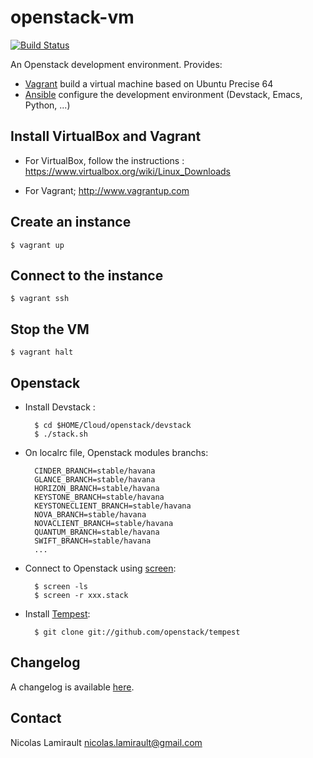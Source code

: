 openstack-vm
============

[![Build Status](https://travis-ci.org/nlamirault/openstack-vm.png)](https://travis-ci.org/nlamirault/openstack-vm)


An Openstack development environment. Provides:
* [Vagrant](http://www.vagrantup.com/) build a virtual machine based on Ubuntu Precise 64
* [Ansible](http://www.vagrantup.com/) configure the development environment (Devstack, Emacs, Python, ...)

## Install VirtualBox and Vagrant

* For VirtualBox, follow the instructions :
    https://www.virtualbox.org/wiki/Linux_Downloads

* For Vagrant;
    http://www.vagrantup.com

## Create an instance

    $ vagrant up

## Connect to the instance

    $ vagrant ssh


## Stop the VM

    $ vagrant halt


## Openstack

* Install Devstack :

        $ cd $HOME/Cloud/openstack/devstack
		$ ./stack.sh

* On localrc file, Openstack modules branchs:

        CINDER_BRANCH=stable/havana
		GLANCE_BRANCH=stable/havana
		HORIZON_BRANCH=stable/havana
		KEYSTONE_BRANCH=stable/havana
		KEYSTONECLIENT_BRANCH=stable/havana
		NOVA_BRANCH=stable/havana
		NOVACLIENT_BRANCH=stable/havana
		QUANTUM_BRANCH=stable/havana
		SWIFT_BRANCH=stable/havana
		...

* Connect to Openstack using [screen](http://www.gnu.org/software/screen/):

        $ screen -ls
		$ screen -r xxx.stack

* Install [Tempest](https://github.com/openstack/tempest):

        $ git clone git://github.com/openstack/tempest


## Changelog

A changelog is available [here](ChangeLog.md).

## Contact

Nicolas Lamirault <nicolas.lamirault@gmail.com>

